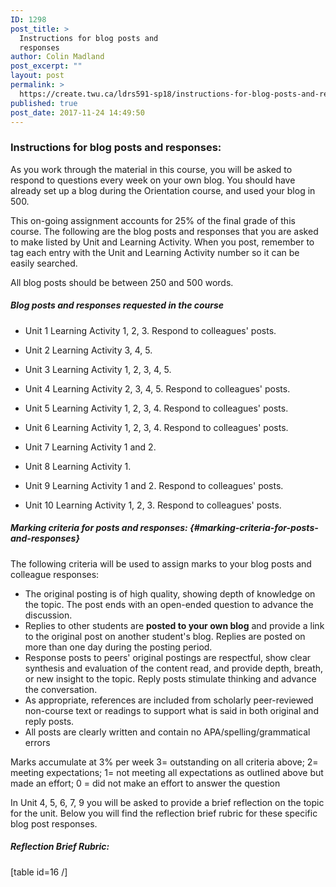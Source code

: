 ```yaml
---
ID: 1298
post_title: >
  Instructions for blog posts and
  responses
author: Colin Madland
post_excerpt: ""
layout: post
permalink: >
  https://create.twu.ca/ldrs591-sp18/instructions-for-blog-posts-and-responses/
published: true
post_date: 2017-11-24 14:49:50
---
```

### Instructions for blog posts and responses:

As you work through the material in this course, you will be asked to respond to questions every week on your own blog. You should have already set up a blog during the Orientation course, and used your blog in 500.

This on-going assignment accounts for 25% of the final grade of this course. The following are the blog posts and responses that you are asked to make listed by Unit and Learning Activity. When you post, remember to tag each entry with the Unit and Learning Activity number so it can be easily searched.

All blog posts should be between 250 and 500 words.

##### **Blog posts and responses requested in the course**

* Unit 1 Learning Activity 1, 2, 3. Respond to colleagues' posts.

* Unit 2 Learning Activity 3, 4, 5.

* Unit 3 Learning Activity 1, 2, 3, 4, 5.

* Unit 4 Learning Activity 2, 3, 4, 5. Respond to colleagues' posts.

* Unit 5 Learning Activity 1, 2, 3, 4. Respond to colleagues' posts.

* Unit 6 Learning Activity 1, 2, 3, 4. Respond to colleagues' posts.

* Unit 7 Learning Activity 1 and 2.

* Unit 8 Learning Activity 1.

* Unit 9 Learning Activity 1 and 2. Respond to colleagues' posts.

* Unit 10 Learning Activity 1, 2, 3. Respond to colleagues' posts.

##### Marking criteria for posts and responses: {#marking-criteria-for-posts-and-responses}

The following criteria will be used to assign marks to your blog posts and colleague responses:

* The original posting is of high quality, showing depth of knowledge on the topic. The post ends with an open-ended question to advance the discussion.
* Replies to other students are <strong>posted to your own blog</strong> and provide a link to the original post on another student's blog. Replies are posted on more than one day during the posting period.
* Response posts to peers' original postings are respectful, show clear synthesis and evaluation of the content read, and provide depth, breath, or new insight to the topic. Reply posts stimulate thinking and advance the conversation.
* As appropriate, references are included from scholarly peer-reviewed non-course text or readings to support what is said in both original and reply posts.
* All posts are clearly written and contain no APA/spelling/grammatical errors

Marks accumulate at 3% per week 3= outstanding on all criteria above; 2= meeting expectations; 1= not meeting all expectations as outlined above but made an effort; 0 = did not make an effort to answer the question

In Unit 4, 5, 6, 7, 9 you will be asked to provide a brief reflection on the topic for the unit. Below you will find the reflection brief rubric for these specific blog post responses.
<h5>Reflection Brief Rubric:</h5>
[table id=16 /]

&nbsp;